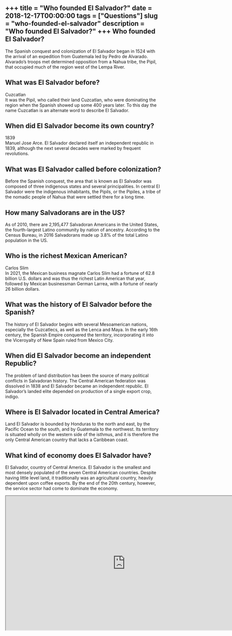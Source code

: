+++
title = "Who founded El Salvador?"
date = 2018-12-17T00:00:00
tags = ["Questions"]
slug = "who-founded-el-salvador"
description = "Who founded El Salvador?"
+++
Who founded El Salvador?
------------------------

The Spanish conquest and colonization of El Salvador began in 1524 with the arrival of an expedition from Guatemala led by Pedro de Alvarado. Alvarado’s troops met determined opposition from a Nahua tribe, the Pipil, that occupied much of the region west of the Lempa River.

What was El Salvador before?
----------------------------

Cuzcatlan  
It was the Pipil, who called their land Cuzcatlan, who were dominating the region when the Spanish showed up some 400 years later. To this day the name Cuzcatlan is an alternate word to describe El Salvador.

When did El Salvador become its own country?
--------------------------------------------

1839  
Manuel Jose Arce. El Salvador declared itself an independent republic in 1839, although the next several decades were marked by frequent revolutions.

What was El Salvador called before colonization?
------------------------------------------------

Before the Spanish conquest, the area that is known as El Salvador was composed of three indigenous states and several principalities. In central El Salvador were the indigenous inhabitants, the Pipils, or the Pipiles, a tribe of the nomadic people of Nahua that were settled there for a long time.

How many Salvadorans are in the US?
-----------------------------------

As of 2010, there are 2,195,477 Salvadoran Americans in the United States, the fourth-largest Latino community by nation of ancestry. According to the Census Bureau, in 2016 Salvadorans made up 3.8% of the total Latino population in the US.

Who is the richest Mexican American?
------------------------------------

Carlos Slim  
In 2021, the Mexican business magnate Carlos Slim had a fortune of 62.8 billion U.S. dollars and was thus the richest Latin American that year, followed by Mexican businessman German Larrea, with a fortune of nearly 26 billion dollars.

What was the history of El Salvador before the Spanish?
-------------------------------------------------------

The history of El Salvador begins with several Mesoamerican nations, especially the Cuzcatlecs, as well as the Lenca and Maya. In the early 16th century, the Spanish Empire conquered the territory, incorporating it into the Viceroyalty of New Spain ruled from Mexico City.

When did El Salvador become an independent Republic?
----------------------------------------------------

The problem of land distribution has been the source of many political conflicts in Salvadoran history. The Central American federation was dissolved in 1838 and El Salvador became an independent republic. El Salvador’s landed elite depended on production of a single export crop, indigo.

Where is El Salvador located in Central America?
------------------------------------------------

Land El Salvador is bounded by Honduras to the north and east, by the Pacific Ocean to the south, and by Guatemala to the northwest. Its territory is situated wholly on the western side of the isthmus, and it is therefore the only Central American country that lacks a Caribbean coast.

What kind of economy does El Salvador have?
-------------------------------------------

El Salvador, country of Central America. El Salvador is the smallest and most densely populated of the seven Central American countries. Despite having little level land, it traditionally was an agricultural country, heavily dependent upon coffee exports. By the end of the 20th century, however, the service sector had come to dominate the economy.

<iframe allow="accelerometer; autoplay; clipboard-write; encrypted-media; gyroscope; picture-in-picture" allowfullscreen="" class="__youtube_prefs__  epyt-is-override  no-lazyload" data-no-lazy="1" data-origheight="433" data-origwidth="770" data-skipgform_ajax_framebjll="" height="433" id="_ytid_57383" loading="lazy" src="https://www.youtube.com/embed/-t5uzY77zwA?enablejsapi=1&autoplay=0&cc_load_policy=0&cc_lang_pref=&iv_load_policy=1&loop=0&modestbranding=0&rel=1&fs=1&playsinline=0&autohide=2&theme=dark&color=red&controls=1&" title="YouTube player" width="770"></iframe>